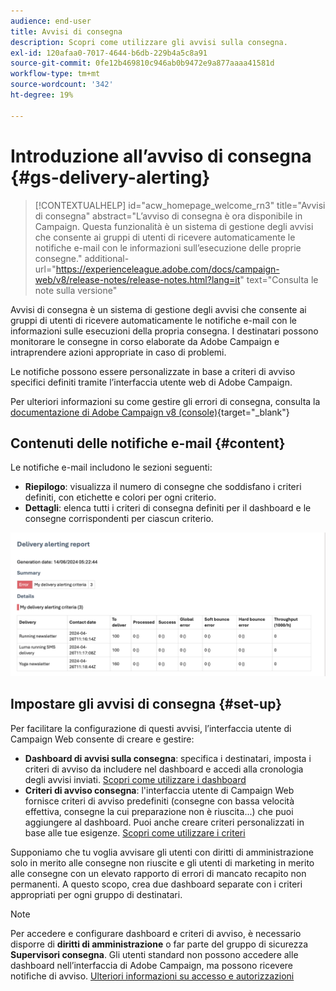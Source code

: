 ```yaml
---
audience: end-user
title: Avvisi di consegna
description: Scopri come utilizzare gli avvisi sulla consegna.
exl-id: 120afaa0-7017-4644-b6db-229b4a5c8a91
source-git-commit: 0fe12b469810c946ab0b9472e9a877aaaa41581d
workflow-type: tm+mt
source-wordcount: '342'
ht-degree: 19%

---
```


# Introduzione all’avviso di consegna {#gs-delivery-alerting}


>[!CONTEXTUALHELP]
>id="acw_homepage_welcome_rn3"
>title="Avvisi di consegna"
>abstract="L’avviso di consegna è ora disponibile in Campaign. Questa funzionalità è un sistema di gestione degli avvisi che consente ai gruppi di utenti di ricevere automaticamente le notifiche e-mail con le informazioni sull’esecuzione delle proprie consegne."
>additional-url="https://experienceleague.adobe.com/docs/campaign-web/v8/release-notes/release-notes.html?lang=it" text="Consulta le note sulla versione"

Avvisi di consegna è un sistema di gestione degli avvisi che consente ai gruppi di utenti di ricevere automaticamente le notifiche e-mail con le informazioni sulle esecuzioni della propria consegna. I destinatari possono monitorare le consegne in corso elaborate da Adobe Campaign e intraprendere azioni appropriate in caso di problemi.

Le notifiche possono essere personalizzate in base a criteri di avviso specifici definiti tramite l’interfaccia utente web di Adobe Campaign.

Per ulteriori informazioni su come gestire gli errori di consegna, consulta la [documentazione di Adobe Campaign v8 (console)](https://experienceleague.adobe.com/en/docs/campaign/campaign-v8/send/failures/delivery-failures#send){target="_blank"}

## Contenuti delle notifiche e-mail {#content}

Le notifiche e-mail includono le sezioni seguenti:

* **Riepilogo**: visualizza il numero di consegne che soddisfano i criteri definiti, con etichette e colori per ogni criterio.
* **Dettagli**: elenca tutti i criteri di consegna definiti per il dashboard e le consegne corrispondenti per ciascun criterio.

![](assets/alerting-email.png)

## Impostare gli avvisi di consegna {#set-up}

Per facilitare la configurazione di questi avvisi, l’interfaccia utente di Campaign Web consente di creare e gestire:

* **Dashboard di avvisi sulla consegna**: specifica i destinatari, imposta i criteri di avviso da includere nel dashboard e accedi alla cronologia degli avvisi inviati. [Scopri come utilizzare i dashboard](../msg/delivery-alerting-dashboards.md)
* **Criteri di avviso consegna**: l&#39;interfaccia utente di Campaign Web fornisce criteri di avviso predefiniti (consegne con bassa velocità effettiva, consegne la cui preparazione non è riuscita...) che puoi aggiungere al dashboard. Puoi anche creare criteri personalizzati in base alle tue esigenze. [Scopri come utilizzare i criteri](../msg/delivery-alerting-criteria.md)

Supponiamo che tu voglia avvisare gli utenti con diritti di amministrazione solo in merito alle consegne non riuscite e gli utenti di marketing in merito alle consegne con un elevato rapporto di errori di mancato recapito non permanenti. A questo scopo, crea due dashboard separate con i criteri appropriati per ogni gruppo di destinatari.

>[!NOTE]
>
>Per accedere e configurare dashboard e criteri di avviso, è necessario disporre di **diritti di amministrazione** o far parte del gruppo di sicurezza **Supervisori consegna**. Gli utenti standard non possono accedere alle dashboard nell’interfaccia di Adobe Campaign, ma possono ricevere notifiche di avviso. [Ulteriori informazioni su accesso e autorizzazioni](../get-started/permissions.md)
